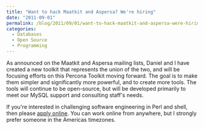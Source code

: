 ```yaml
---
title: "Want to hack Maatkit and Aspersa? We're hiring"
date: "2011-09-01"
permalink: /blog/2011/09/01/want-to-hack-maatkit-and-aspersa-were-hiring/
categories:
  - Databases
  - Open Source
  - Programming
---
```

As announced on the Maatkit and Aspersa mailing lists, Daniel and I have created a new toolkit that represents the union of the two, and will be focusing efforts on this Percona Toolkit moving forward. The goal is to make them simpler and significantly more powerful, and to create more tools. The tools will continue to be open-source, but will be developed primarily to meet our MySQL support and consulting staff's needs.

If you're interested in challenging software engineering in Perl and shell, then please [apply online][1]. You can work online from anywhere, but I strongly prefer someone in the Americas timezones.

 [1]: http://www.percona.com/about-us/career/perl-and-shell-developer/
